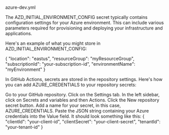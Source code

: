 azure-dev.yml

The AZD_INITIAL_ENVIRONMENT_CONFIG secret typically contains configuration settings for your Azure environment. This can include various parameters required for provisioning and deploying your infrastructure and applications.

Here's an example of what you might store in AZD_INITIAL_ENVIRONMENT_CONFIG:

{
  "location": "eastus",
  "resourceGroup": "myResourceGroup",
  "subscriptionId": "your-subscription-id",
  "environmentName": "myEnvironment"
}


In GitHub Actions, secrets are stored in the repository settings. Here's how you can add AZURE_CREDENTIALS to your repository secrets:

Go to your GitHub repository.
Click on the Settings tab.
In the left sidebar, click on Secrets and variables and then Actions.
Click the New repository secret button.
Add a name for your secret, in this case, AZURE_CREDENTIALS.
Paste the JSON string containing your Azure credentials into the Value field. It should look something like this:
{
  "clientId": "your-client-id",
  "clientSecret": "your-client-secret",
  "tenantId": "your-tenant-id"
}